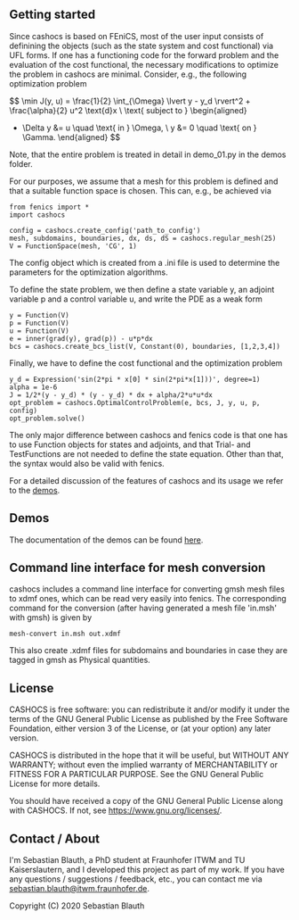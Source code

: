 Getting started
---------------

Since cashocs is based on FEniCS, most of the user input consists of definining
the objects (such as the state system and cost functional) via UFL forms. If one
has a functioning code for the forward problem and the evaluation of the cost
functional, the necessary modifications to optimize the problem in cashocs
are minimal. Consider, e.g., the following optimization problem

$$ \min J(y, u) = \frac{1}{2} \int_{\Omega} \lvert y - y_d \rvert^2 + \frac{\alpha}{2} u^2 \text{d}x \\
\text{ subject to }
\begin{aligned}
- \Delta y &= u \quad \text{ in } \Omega, \\
y &= 0 \quad \text{ on } \Gamma.
\end{aligned}
$$

Note, that the entire problem is treated in detail in demo_01.py in the demos folder.

For our purposes, we assume that a mesh for this problem is defined and that a
suitable function space is chosen. This can, e.g., be achieved via

    from fenics import *
    import cashocs

    config = cashocs.create_config('path_to_config')
    mesh, subdomains, boundaries, dx, ds, dS = cashocs.regular_mesh(25)
    V = FunctionSpace(mesh, 'CG', 1)

The config object which is created from a .ini file is used to determine the
parameters for the optimization algorithms.

To define the state problem, we then define a state variable y, an adjoint variable
p and a control variable u, and write the PDE as a weak form

    y = Function(V)
    p = Function(V)
    u = Function(V)
    e = inner(grad(y), grad(p)) - u*p*dx
    bcs = cashocs.create_bcs_list(V, Constant(0), boundaries, [1,2,3,4])

Finally, we have to define the cost functional and the optimization problem

    y_d = Expression('sin(2*pi * x[0] * sin(2*pi*x[1]))', degree=1)
    alpha = 1e-6
    J = 1/2*(y - y_d) * (y - y_d) * dx + alpha/2*u*u*dx
    opt_problem = cashocs.OptimalControlProblem(e, bcs, J, y, u, p, config)
    opt_problem.solve()

The only major difference between cashocs and fenics code is that one has to
use Function objects for states and adjoints, and that Trial- and TestFunctions
are not needed to define the state equation. Other than that, the syntax would
also be valid with fenics.

For a detailed discussion of the features of cashocs and its usage we refer to the [demos](#demos).


Demos
-----
The documentation of the demos can be found <a target="_blank" rel="noopener noreferrer" href="../demos/docs/demos.html">here</a>.


Command line interface for mesh conversion
------------------------------------------

cashocs includes a command line interface for converting gmsh mesh files to
xdmf ones, which can be read very easily into fenics. The corresponding command
for the conversion (after having generated a mesh file 'in.msh' with gmsh)
is given by

    mesh-convert in.msh out.xdmf

This also create .xdmf files for subdomains and boundaries in case they are tagged
in gmsh as Physical quantities.


License
-------

CASHOCS is free software: you can redistribute it and/or modify
it under the terms of the GNU General Public License as published by
the Free Software Foundation, either version 3 of the License, or
(at your option) any later version.

CASHOCS is distributed in the hope that it will be useful,
but WITHOUT ANY WARRANTY; without even the implied warranty of
MERCHANTABILITY or FITNESS FOR A PARTICULAR PURPOSE.  See the
GNU General Public License for more details.

You should have received a copy of the GNU General Public License
along with CASHOCS.  If not, see <https://www.gnu.org/licenses/>.


Contact / About
---------------

I'm Sebastian Blauth, a PhD student at Fraunhofer ITWM and TU Kaiserslautern,
and I developed this project as part of my work. If you have any questions /
suggestions / feedback, etc., you can contact me via
[sebastian.blauth@itwm.fraunhofer.de](mailto:sebastian.blauth@itwm.fraunhofer.de).



Copyright (C) 2020 Sebastian Blauth
